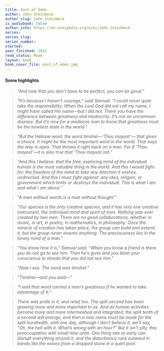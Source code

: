```yaml
---
title: East of Eden
author: John Steinbeck
author_slug: john_steinbeck
is_audiobook: false
author_info: https://en.wikipedia.org/wiki/John_Steinbeck
series: 
series_slug: 
series_number: 
started: 
year_finished: 2021
read_status: Read
layout: book
book_cover_file: east_of_eden.jpg
---
```



#### Some highlights

> *“And now that you don't have to be perfect, you can be good.”*

> *“It’s because I haven’t courage,” said Samuel. “I could never quite take the responsibility. When the Lord God did not call my name, I might have called His name—but I did not. There you have the difference between greatness and mediocrity. It’s not an uncommon disease. But it’s nice for a mediocre man to know that greatness must be the loneliest state in the world.”*

> *“But the Hebrew word, the word timshel—‘Thou mayest’— that gives a choice. It might be the most important word in the world. That says the way is open. That throws it right back on a man. For if ‘Thou mayest’—it is also true that ‘Thou mayest not.”*

> *“And this I believe: that the free, exploring mind of the individual human is the most valuable thing in the world. And this I would fight for: the freedom of the mind to take any direction it wishes, undirected. And this I must fight against: any idea, religion, or government which limits or destroys the individual. This is what I am and what I am about.”*

> *“A man without words is a man without thought.”*

> *“Our species is the only creative species, and it has only one creative instrument, the individual mind and spirit of man. Nothing was ever created by two men. There are no good collaborations, whether in music, in art, in poetry, in mathematics, in philosophy. Once the miracle of creation has taken place, the group can build and extend it, but the group never invents anything. The preciousness lies in the lonely mind of a man.”*

> *“You know how it is,” Samuel said. “When you know a friend is there you do not go to see him. Then he’s gone and you blast your conscience to shreds that you did not see him.”*

> *“Now I see. The word was timshel.”*

> *“Timshel—and you said—”*

> *“I said that word carried a man’s greatness if he wanted to take advantage of it.”*

> *There was pride in it, and relief too. The split second has been growing more and more important to us. And as human activities become more and more intermeshed and integrated, the split tenth of a second will emerge, and then a new name must be made for the split hundredth, until one day, although I don’t believe it, we’ll say, “Oh, the hell with it. What’s wrong with an hour?” But it isn’t silly, this preoccupation with small time units. One thing late or early can disrupt everything around it, and the disturbance runs outward in bands like the waves from a dropped stone in a quiet pool.*
